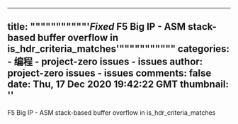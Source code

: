 
---
title: """""""""""'_Fixed_ F5 Big IP - ASM stack-based buffer overflow in is_hdr_criteria_matches'"""""""""""
categories: 
    - 编程
    - project-zero issues - issues
author: project-zero issues - issues
comments: false
date: Thu, 17 Dec 2020 19:42:22 GMT
thumbnail: ''
---

<div>   
F5 Big IP - ASM stack-based buffer overflow in is_hdr_criteria_matches  
</div>
            